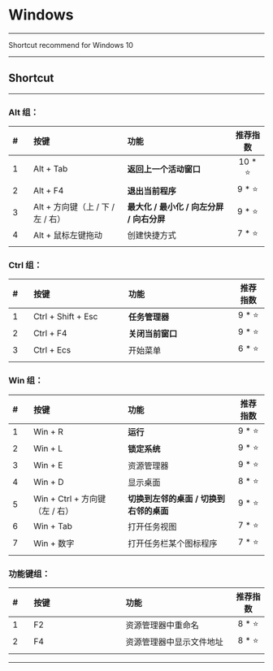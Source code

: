 # Windows

---

Shortcut recommend for Windows 10

---

## Shortcut

---

### Alt 组：

| # | 按键 | 功能 | 推荐指数 |
| :--- | :--- | :--- | :---: |
| 1 | Alt + Tab | **返回上一个活动窗口** | 10 * ⭐ |
| 2 | Alt + F4 | **退出当前程序** | 9 * ⭐ |
| 3 | Alt + 方向键（上 / 下 / 左 / 右） | **最大化 / 最小化 / 向左分屏 / 向右分屏** | 9 * ⭐ |
| 4 | Alt + 鼠标左键拖动 | 创建快捷方式 | 7 * ⭐ |
|<img width=50px/>|<img width=400px/>|<img width=500px/>|<img width=100px/>|

### Ctrl 组：

| # | 按键 | 功能 | 推荐指数 |
| :--- | :--- | :--- | :---: |
| 1 | Ctrl + Shift + Esc | **任务管理器** | 9 * ⭐ |
| 2 | Ctrl + F4 | **关闭当前窗口** | 9 * ⭐ |
| 3 | Ctrl + Ecs | 开始菜单 | 6 * ⭐ |
|<img width=50px/>|<img width=400px/>|<img width=500px/>|<img width=100px/>|

### Win 组：

| # | 按键 | 功能 | 推荐指数 |
| :--- | :--- | :--- | :---: |
| 1 | Win + R | **运行** | 9 * ⭐ |
| 2 | Win + L | **锁定系统** | 9 * ⭐ |
| 3 | Win + E | 资源管理器 | 9 * ⭐ |
| 4 | Win + D | 显示桌面 | 8 * ⭐ |
| 5 | Win + Ctrl + 方向键（左 / 右） | **切换到左邻的桌面 / 切换到右邻的桌面** | 9 * ⭐ |
| 6 | Win + Tab | 打开任务视图 | 7 * ⭐ |
| 7 | Win + 数字 | 打开任务栏某个图标程序 | 7 * ⭐ |
|<img width=50px/>|<img width=400px/>|<img width=500px/>|<img width=100px/>|

### 功能键组：

| # | 按键 | 功能 | 推荐指数 |
| :--- | :--- | :--- | :---: |
| 1 | F2 | 资源管理器中重命名 | 8 * ⭐ |
| 2 | F4 | 资源管理器中显示文件地址 | 8 * ⭐ |
|<img width=50px/>|<img width=400px/>|<img width=500px/>|<img width=100px/>|

---



